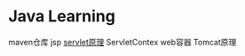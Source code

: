 # Java Learning

maven仓库 jsp
[servlet原理](https://www.cnblogs.com/yunlongn/p/10756573.html)
ServletContex
web容器
Tomcat原理
 